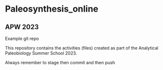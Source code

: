 # Paleosynthesis_online
## APW  2023

Example git repo

This repository contains the activities (files) created as part of the Analytical Paleobiology Summer School 2023.

Always remember to stage then commit and then push
